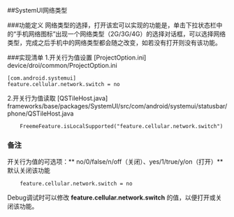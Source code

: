 ##SystemUI网络类型

###功能定义
网络类型的选择，打开该宏可以实现的功能是，单击下拉状态栏中的“手机网络图标”出现一个网络类型（2G/3G/4G）的选择对话框，可以选择网络类型，完成之后手机中的网络类型都会随之改变，如若没有打开则没有该功能。

###实现清单
1.开关行为值设置
[ProjectOption.ini]
device/droi/common/ProjectOption.ini

    [com.android.systemui]
    feature.cellular.network.switch = no

2.开关行为值读取
[QSTileHost.java]
frameworks/base/packages/SystemUI/src/com/android/systemui/statusbar/phone/QSTileHost.java

```
    FreemeFeature.isLocalSupported("feature.cellular.network.switch")
```

### 备注
开关行为值的可选项：** no/0/false/n/off（关闭）、yes/1/true/y/on（打开）**
默认关闭该功能

```
    feature.cellular.network.switch = no
```

Debug调试时可以修改 **feature.cellular.network.switch** 的值，以便打开或关闭该功能。
